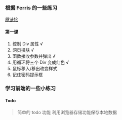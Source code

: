 ### 根据 Ferris 的一些练习

[原链接](http://www.fgm.cc/learn/)

#### 第一课

1. 控制 Div 属性 √
2. 网页换肤 √
3. 函数接收参数并弹出 √
4. 用循环将三个 Div 变成红色 √
5. 鼠标移入/移出改变样式
6. 记住密码提示框

### 学习前端的一些小练习

#### Todo

> 简单的 todo 功能
> 利用浏览器存储功能保存本地数据

